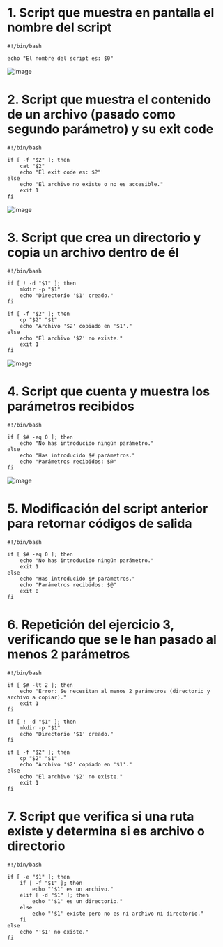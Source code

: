 # 1. Script que muestra en pantalla el nombre del script

````
#!/bin/bash

echo "El nombre del script es: $0"
````
![image](https://github.com/user-attachments/assets/3a8eff6e-860c-4db7-923e-36424858a4dd)

# 2. Script que muestra el contenido de un archivo (pasado como segundo parámetro) y su exit code

````
#!/bin/bash

if [ -f "$2" ]; then
    cat "$2"
    echo "El exit code es: $?"
else
    echo "El archivo no existe o no es accesible."
    exit 1
fi
````
![image](https://github.com/user-attachments/assets/9575ae5a-b6d7-45a5-a955-7c028e31909b)

# 3. Script que crea un directorio y copia un archivo dentro de él

````
#!/bin/bash

if [ ! -d "$1" ]; then
    mkdir -p "$1"
    echo "Directorio '$1' creado."
fi

if [ -f "$2" ]; then
    cp "$2" "$1"
    echo "Archivo '$2' copiado en '$1'."
else
    echo "El archivo '$2' no existe."
    exit 1
fi
````
![image](https://github.com/user-attachments/assets/83132599-de0d-4078-97aa-29f0752ed592)

# 4. Script que cuenta y muestra los parámetros recibidos

````
#!/bin/bash

if [ $# -eq 0 ]; then
    echo "No has introducido ningún parámetro."
else
    echo "Has introducido $# parámetros."
    echo "Parámetros recibidos: $@"
fi
````
![image](https://github.com/user-attachments/assets/5dccb7b6-f53b-4880-a3a3-8ba659bc6e9a)

# 5. Modificación del script anterior para retornar códigos de salida

````
#!/bin/bash

if [ $# -eq 0 ]; then
    echo "No has introducido ningún parámetro."
    exit 1
else
    echo "Has introducido $# parámetros."
    echo "Parámetros recibidos: $@"
    exit 0
fi
````

# 6. Repetición del ejercicio 3, verificando que se le han pasado al menos 2 parámetros

````
#!/bin/bash

if [ $# -lt 2 ]; then
    echo "Error: Se necesitan al menos 2 parámetros (directorio y archivo a copiar)."
    exit 1
fi

if [ ! -d "$1" ]; then
    mkdir -p "$1"
    echo "Directorio '$1' creado."
fi

if [ -f "$2" ]; then
    cp "$2" "$1"
    echo "Archivo '$2' copiado en '$1'."
else
    echo "El archivo '$2' no existe."
    exit 1
fi
````

# 7. Script que verifica si una ruta existe y determina si es archivo o directorio

````
#!/bin/bash

if [ -e "$1" ]; then
    if [ -f "$1" ]; then
        echo "'$1' es un archivo."
    elif [ -d "$1" ]; then
        echo "'$1' es un directorio."
    else
        echo "'$1' existe pero no es ni archivo ni directorio."
    fi
else
    echo "'$1' no existe."
fi
````




